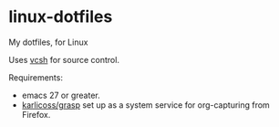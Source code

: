# linux-dotfiles
My dotfiles, for Linux

Uses [vcsh](https://github.com/RichiH/vcsh) for source control.

Requirements:
* emacs 27 or greater.
* [karlicoss/grasp](https://github.com/karlicoss/grasp) set up as a system service for org-capturing from Firefox.
